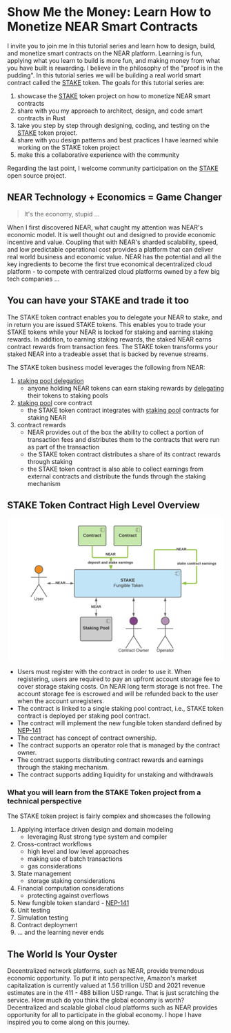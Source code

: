 # Show Me the Money: Learn How to Monetize NEAR Smart Contracts

I invite you to join me In this tutorial series and learn how to design, build, and monetize smart contracts on the NEAR 
platform. Learning is fun, applying what you learn to build is more fun, and making money from what you have built is rewarding. 
I believe in the philosophy of the "proof is in the pudding". In this tutorial series we will be building a real world
smart contract called the [STAKE](https://github.com/oysterpack/oysterpack-near-stake-token) token. 
The goals for this tutorial series are:
1. showcase the [STAKE](https://github.com/oysterpack/oysterpack-near-stake-token) token project on how to monetize NEAR smart contracts
2. share with you my approach to architect, design, and code smart contracts in Rust
3. take you step by step through designing, coding, and testing on the [STAKE](https://github.com/oysterpack/oysterpack-near-stake-token) 
   token project.
4. share with you design patterns and best practices I have learned while working on the STAKE token project
5. make this a collaborative experience with the community

Regarding the last point, I welcome community participation on the [STAKE](https://github.com/oysterpack/oysterpack-near-stake-token)
open source project.

## NEAR Technology + Economics = Game Changer
> It's the economy, stupid ...

When I first discovered NEAR, what caught my attention was NEAR's economic model. It is well thought out and designed to
provide economic incentive and value. Coupling that with NEAR's sharded scalability, speed, and low predictable 
operational cost provides a platform that can deliver real world business and economic value. NEAR has the potential and 
all the key ingredients to become the first true economical decentralized cloud platform - to compete with centralized 
cloud platforms owned by a few big tech companies ...

## You can have your STAKE and trade it too
The STAKE token contract enables you to delegate your NEAR to stake, and in return you are issued STAKE tokens.
This enables you to trade your STAKE tokens while your NEAR is locked for staking and earning staking rewards. In addition,
to earning staking rewards, the staked NEAR earns contract rewards from transaction fees. The STAKE token transforms your 
staked NEAR into a tradeable asset that is backed by revenue streams.

The STAKE token business model leverages the following from NEAR:
1. [staking pool delegation](https://docs.near.org/docs/validator/delegation#staking-pool-delegation)
   - anyone holding NEAR tokens can earn staking rewards by [delegating](https://docs.near.org/docs/validator/staking-overview#for-delegators) 
     their tokens to staking pools
2. [staking pool](https://github.com/near/core-contracts/tree/master/staking-pool) core contract
   - the STAKE token contract integrates with [staking pool](https://github.com/near/core-contracts/tree/master/staking-pool)
     contracts for staking NEAR
3. contract rewards
   - NEAR provides out of the box the ability to collect a portion of transaction fees and distributes them to the contracts
     that were run as part of the transaction
   - the STAKE token contract distributes a share of its contract rewards through staking
   - the STAKE token contract is also able to collect earnings from external contracts and distribute the funds through 
     the staking mechanism
    
## STAKE Token Contract High Level Overview
![](../../../../.gitbook/assets/oysterpack-near-stake-token-overview.png)
- Users must register with the contract in order to use it. When registering, users are required to pay an upfront account
  storage fee to cover storage staking costs. On NEAR long term storage is not free. The account storage fee is escrowed
  and will be refunded back to the user when the account unregisters.
- The contract is linked to a single staking pool contract, i.e., STAKE token contract is deployed per staking pool contract.
- The contract will implement the new fungible token standard defined by [NEP-141](https://github.com/near/NEPs/issues/141)
- The contract has concept of contract ownership.
- The contract supports an operator role that is managed by the contract owner.
- The contract supports distributing contract rewards and earnings through the staking mechanism.
- The contract supports adding liquidity for unstaking and withdrawals
    
### What you will learn from the STAKE Token project from a technical perspective
The STAKE token project is fairly complex and showcases the following
1. Applying interface driven design and domain modeling 
   - leveraging Rust strong type system and compiler 
2. Cross-contract workflows
   - high level and low level approaches
   - making use of batch transactions
   - gas considerations
3. State management
   - storage staking considerations
4. Financial computation considerations
   - protecting against overflows
5. New fungible token standard - [NEP-141](https://github.com/near/NEPs/issues/141)
6. Unit testing
7. Simulation testing
8. Contract deployment
9. ... and the learning never ends

## The World Is Your Oyster
Decentralized network platforms, such as NEAR, provide tremendous economic opportunity. To put it into perspective, 
Amazon's market capitalization is currently valued at 1.56 trillion USD and 2021 revenue estimates are in the 411 - 488 
billion USD range. That is just scratching the service. How much do you think the global economy is worth? Decentralized
and scalable global cloud platforms such as NEAR provides opportunity for all to participate in the global economy.
I hope I have inspired you to come along on this journey.
